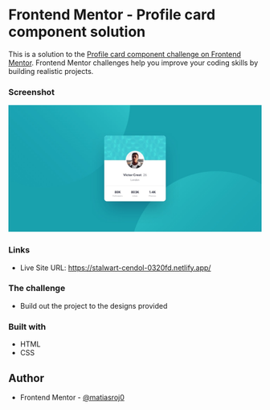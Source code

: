 # Frontend Mentor - Profile card component solution

This is a solution to the [Profile card component challenge on Frontend Mentor](https://www.frontendmentor.io/challenges/profile-card-component-cfArpWshJ). Frontend Mentor challenges help you improve your coding skills by building realistic projects. 

### Screenshot

![](./design/desktop-design.jpg)

### Links

- Live Site URL: https://stalwart-cendol-0320fd.netlify.app/

### The challenge

- Build out the project to the designs provided

### Built with

- HTML
- CSS

## Author

- Frontend Mentor - [@matiasroj0](https://www.frontendmentor.io/profile/matiasroj0)